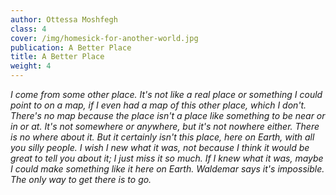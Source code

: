 ```yaml
---
author: Ottessa Moshfegh
class: 4
cover: /img/homesick-for-another-world.jpg
publication: A Better Place
title: A Better Place
weight: 4
---
```

*I come from some other place. It's not like a real place or something I could point to on a map, if I even had a map of this other place, which I don't. There's no map because the place isn't a place like something to be near or in or at. It's not somewhere or anywhere, but it's not nowhere either. There is no where about it. But it certainly isn't this place, here on Earth, with all you silly people. I wish I new what it was, not because I think it would be great to tell you about it; I just miss it so much. If I knew what it was, maybe I could make something like it here on Earth. Waldemar says it's impossible. The only way to get there is to go.*

